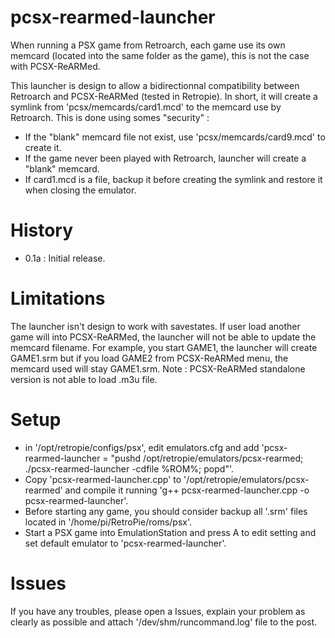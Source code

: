 # pcsx-rearmed-launcher
When running a PSX game from Retroarch, each game use its own memcard (located into the same folder as the game), this is not the case with PCSX-ReARMed.

This launcher is design to allow a bidirectionnal compatibility between Retroarch and PCSX-ReARMed (tested in Retropie).
In short, it will create a symlink from 'pcsx/memcards/card1.mcd' to the memcard use by Retroarch.
This is done using somes "security" :
 - If the "blank" memcard file not exist, use 'pcsx/memcards/card9.mcd' to create it.
 - If the game never been played with Retroarch, launcher will create a "blank" memcard.
 - If card1.mcd is a file, backup it before creating the symlink and restore it when closing the emulator.

# History
 - 0.1a : Initial release.

# Limitations
The launcher isn't design to work with savestates.
If user load another game will into PCSX-ReARMed, the launcher will not be able to update the memcard filename.
For example, you start GAME1, the launcher will create GAME1.srm but if you load GAME2 from PCSX-ReARMed menu, the memcard used will stay GAME1.srm.
Note : PCSX-ReARMed standalone version is not able to load .m3u file.

# Setup
 - in '/opt/retropie/configs/psx', edit emulators.cfg and add 'pcsx-rearmed-launcher = "pushd /opt/retropie/emulators/pcsx-rearmed; ./pcsx-rearmed-launcher -cdfile %ROM%; popd"'.
 - Copy 'pcsx-rearmed-launcher.cpp' to '/opt/retropie/emulators/pcsx-rearmed' and compile it running 'g++ pcsx-rearmed-launcher.cpp -o pcsx-rearmed-launcher'.
 - Before starting any game, you should consider backup all '.srm' files located in '/home/pi/RetroPie/roms/psx'.
 - Start a PSX game into EmulationStation and press A to edit setting and set default emulator to 'pcsx-rearmed-launcher'.

# Issues
If you have any troubles, please open a Issues, explain your problem as clearly as possible and attach '/dev/shm/runcommand.log' file to the post.

